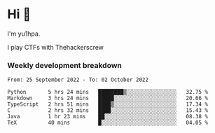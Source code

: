 # Hi 👋

I'm yu1hpa.

I play CTFs with Thehackerscrew

### Weekly development breakdown

<!--START_SECTION:waka-->

```text
From: 25 September 2022 - To: 02 October 2022

Python       5 hrs 24 mins   ████████▒░░░░░░░░░░░░░░░░   32.75 %
Markdown     3 hrs 24 mins   █████░░░░░░░░░░░░░░░░░░░░   20.66 %
TypeScript   2 hrs 51 mins   ████▒░░░░░░░░░░░░░░░░░░░░   17.34 %
C            2 hrs 32 mins   ████░░░░░░░░░░░░░░░░░░░░░   15.43 %
Java         1 hr 23 mins    ██░░░░░░░░░░░░░░░░░░░░░░░   08.38 %
TeX          40 mins         █░░░░░░░░░░░░░░░░░░░░░░░░   04.05 %
```

<!--END_SECTION:waka-->

